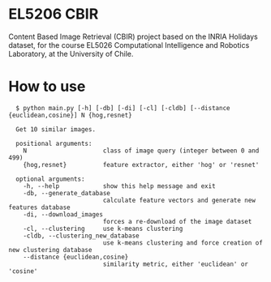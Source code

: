 # EL5206 CBIR
Content Based Image Retrieval (CBIR) project based on the INRIA Holidays dataset, for the course EL5026 Computational Intelligence and Robotics Laboratory, at the University of Chile.

# How to use
      $ python main.py [-h] [-db] [-di] [-cl] [-cldb] [--distance {euclidean,cosine}] N {hog,resnet}

      Get 10 similar images.

      positional arguments:
        N                     class of image query (integer between 0 and 499)
        {hog,resnet}          feature extractor, either 'hog' or 'resnet'

      optional arguments:
        -h, --help            show this help message and exit
        -db, --generate_database
                              calculate feature vectors and generate new features database
        -di, --download_images
                              forces a re-download of the image dataset
        -cl, --clustering     use k-means clustering
        -cldb, --clustering_new_database
                              use k-means clustering and force creation of new clustering database
        --distance {euclidean,cosine}
                              similarity metric, either 'euclidean' or 'cosine'
